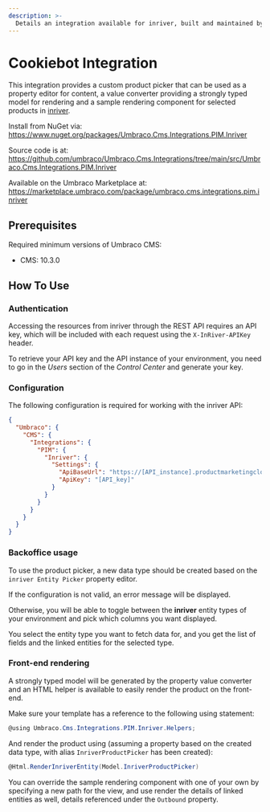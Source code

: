 ```yaml
---
description: >-
  Details an integration available for inriver, built and maintained by Umbraco HQ.
---
```


# Cookiebot Integration

This integration provides a custom product picker that can be used as a property editor for content, a value converter providing a strongly typed model for rendering and a sample rendering component for selected products in [inriver](https://www.inriver.com/).

Install from NuGet via:
https://www.nuget.org/packages/Umbraco.Cms.Integrations.PIM.Inriver

Source code is at:
https://github.com/umbraco/Umbraco.Cms.Integrations/tree/main/src/Umbraco.Cms.Integrations.PIM.Inriver

Available on the Umbraco Marketplace at:
https://marketplace.umbraco.com/package/umbraco.cms.integrations.pim.inriver

## Prerequisites

Required minimum versions of Umbraco CMS:
- CMS: 10.3.0

## How To Use

### Authentication

Accessing the resources from inriver through the REST API requires an API key, which will be included with each request using the `X-InRiver-APIKey` header.

To retrieve your API key and the API instance of your environment, you need to go in the _Users_ section of the _Control Center_ and generate your key.

### Configuration

The following configuration is required for working with the inriver API:

```json
{
  "Umbraco": {
    "CMS": {
      "Integrations": {
        "PIM": {
          "Inriver": {
            "Settings": {
              "ApiBaseUrl": "https://[API_instance].productmarketingcloud.com/",
              "ApiKey": "[API_key]"
            }
          }
        }
      }
    }
  }
}
```

### Backoffice usage

To use the product picker, a new data type should be created based on the `inriver Entity Picker` property editor.

If the configuration is not valid, an error message will be displayed.

Otherwise, you will be able to toggle between the __inriver__ entity types of your environment and pick which columns you want displayed.

You select the entity type you want to fetch data for, and you get the list of fields and the linked entities for the selected type.

### Front-end rendering

A strongly typed model will be generated by the property value converter and an HTML helper is available to easily render the product on the front-end.

Make sure your template has a reference to the following using statement:

```csharp
@using Umbraco.Cms.Integrations.PIM.Inriver.Helpers;
```

And render the product using (assuming a property based on the created data type, with alias `InriverProductPicker` has been created):

```csharp
@Html.RenderInriverEntity(Model.InriverProductPicker)
```

You can override the sample rendering component with one of your own by specifying a new path for the view, and use render the details of linked entities as well, details referenced under the `Outbound` property.
